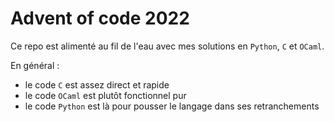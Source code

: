 # Advent of code 2022

Ce repo est alimenté au fil de l'eau avec mes solutions en `Python`, `C` et
`OCaml`.

En général :

* le code `C` est assez direct et rapide
* le code `OCaml` est plutôt fonctionnel pur
* le code `Python` est là pour pousser le langage dans ses retranchements

